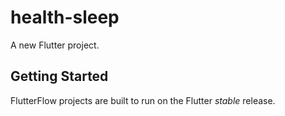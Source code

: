 # health-sleep

A new Flutter project.

## Getting Started

FlutterFlow projects are built to run on the Flutter _stable_ release.
